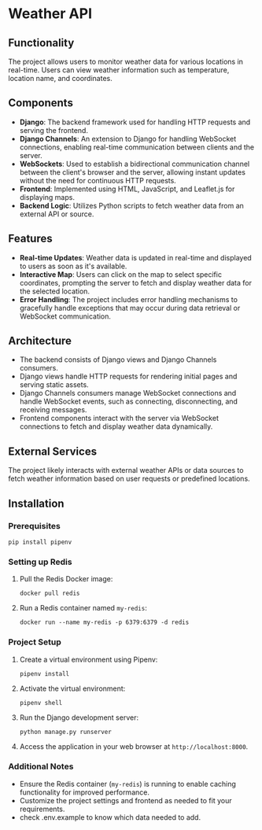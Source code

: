 # Weather API

## Functionality
The project allows users to monitor weather data for various locations in real-time. Users can view weather information such as temperature, location name, and coordinates.

## Components
- **Django**: The backend framework used for handling HTTP requests and serving the frontend.
- **Django Channels**: An extension to Django for handling WebSocket connections, enabling real-time communication between clients and the server.
- **WebSockets**: Used to establish a bidirectional communication channel between the client's browser and the server, allowing instant updates without the need for continuous HTTP requests.
- **Frontend**: Implemented using HTML, JavaScript, and Leaflet.js for displaying maps.
- **Backend Logic**: Utilizes Python scripts to fetch weather data from an external API or source.

## Features
- **Real-time Updates**: Weather data is updated in real-time and displayed to users as soon as it's available.
- **Interactive Map**: Users can click on the map to select specific coordinates, prompting the server to fetch and display weather data for the selected location.
- **Error Handling**: The project includes error handling mechanisms to gracefully handle exceptions that may occur during data retrieval or WebSocket communication.

## Architecture
- The backend consists of Django views and Django Channels consumers.
- Django views handle HTTP requests for rendering initial pages and serving static assets.
- Django Channels consumers manage WebSocket connections and handle WebSocket events, such as connecting, disconnecting, and receiving messages.
- Frontend components interact with the server via WebSocket connections to fetch and display weather data dynamically.

## External Services
The project likely interacts with external weather APIs or data sources to fetch weather information based on user requests or predefined locations.

## Installation

### Prerequisites

  ```
  pip install pipenv
  ```

### Setting up Redis

1. Pull the Redis Docker image:

    ```
    docker pull redis
    ```

2. Run a Redis container named `my-redis`:

    ```
    docker run --name my-redis -p 6379:6379 -d redis
    ```

### Project Setup

1. Create a virtual environment using Pipenv:

    ```
    pipenv install
    ```

2. Activate the virtual environment:

    ```
    pipenv shell
    ```

3. Run the Django development server:

    ```
    python manage.py runserver
    ```

4. Access the application in your web browser at `http://localhost:8000`.


### Additional Notes

- Ensure the Redis container (`my-redis`) is running to enable caching functionality for improved performance.
- Customize the project settings and frontend as needed to fit your requirements.
- check .env.example to know which data needed to add.
